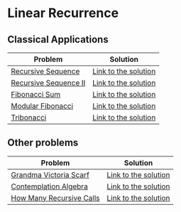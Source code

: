 # Linear Recurrence

## Classical Applications

Problem | Solution
------- | --------
[Recursive Sequence](https://www.spoj.com/problems/SEQ/) | [Link to the solution](https://github.com/danielvitor2d/Problem-Set/blob/main/LinearRecurrence/Recursive-Sequence/Recursive-Sequence.cpp)
[Recursive Sequence II](https://www.spoj.com/problems/SPP/) | [Link to the solution](https://github.com/danielvitor2d/Problem-Set/blob/main/LinearRecurrence/Recursive-Sequence-II/Recursive-Sequence-II.cpp)
[Fibonacci Sum](https://www.spoj.com/problems/FIBOSUM/) | [Link to the solution](https://github.com/danielvitor2d/Problem-Set/blob/main/LinearRecurrence/Fibonacci-Sum/Fibonacci-Sum.cpp)
[Modular Fibonacci](https://onlinejudge.org/index.php?option=com_onlinejudge&Itemid=8&category=790&page=show_problem&problem=1170) | [Link to the solution](https://github.com/danielvitor2d/Problem-Set/blob/main/LinearRecurrence/ModularFibonacci/ModularFibonacci.cpp)
[Tribonacci](https://onlinejudge.org/index.php?option=com_onlinejudge&Itemid=8&page=show_problem&problem=3914) | [Link to the solution](https://github.com/danielvitor2d/Problem-Set/blob/main/LinearRecurrence/Tribonacci/Tribonacci.cpp)

## Other problems

Problem | Solution
------- | --------
[Grandma Victoria Scarf](https://www.urionlinejudge.com.br/judge/en/problems/view/2439) | [Link to the solution](https://github.com/danielvitor2d/Problem-Set/blob/main/LinearRecurrence/Grandma-Victoria-Scarf/Grandma-Victoria-Scarf.cpp)
[Contemplation Algebra](https://onlinejudge.org/index.php?option=com_onlinejudge&Itemid=8&category=790&page=show_problem&problem=1596) | [Link to the solution](https://github.com/danielvitor2d/Problem-Set/blob/main/LinearRecurrence/ContemplationAlgebra/ContemplationAlgebra.cpp)
[How Many Recursive Calls](https://www.urionlinejudge.com.br/judge/pt/problems/view/1033) | [Link to the solution](https://github.com/danielvitor2d/Problem-Set/blob/main/LinearRecurrence/HowManyRecursiveCalls/HowManyRecursiveCalls.cpp)
